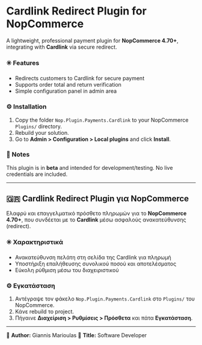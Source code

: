 # Cardlink Redirect Plugin for NopCommerce

A lightweight, professional payment plugin for **NopCommerce 4.70+**, integrating with **Cardlink** via secure redirect.

### ✳️ Features

* Redirects customers to Cardlink for secure payment
* Supports order total and return verification
* Simple configuration panel in admin area

### ⚙️ Installation

1. Copy the folder `Nop.Plugin.Payments.Cardlink` to your NopCommerce `Plugins/` directory.
2. Rebuild your solution.
3. Go to **Admin > Configuration > Local plugins** and click **Install**.

### 🧠 Notes

This plugin is in **beta** and intended for development/testing.
No live credentials are included.

---

## 🇬🇷 Cardlink Redirect Plugin για NopCommerce

Ελαφρύ και επαγγελματικό πρόσθετο πληρωμών για το **NopCommerce 4.70+**, που συνδέεται με το **Cardlink** μέσω ασφαλούς ανακατεύθυνσης (redirect).

### ✳️ Χαρακτηριστικά

* Ανακατεύθυνση πελάτη στη σελίδα της Cardlink για πληρωμή
* Υποστήριξη επαλήθευσης συνολικού ποσού και αποτελέσματος
* Εύκολη ρύθμιση μέσω του διαχειριστικού

### ⚙️ Εγκατάσταση

1. Αντέγραψε τον φάκελο `Nop.Plugin.Payments.Cardlink` στο `Plugins/` του NopCommerce.
2. Κάνε rebuild το project.
3. Πήγαινε **Διαχείριση > Ρυθμίσεις > Πρόσθετα** και πάτα **Εγκατάσταση**.

---

👤 **Author:** Giannis Marioulas
💼 **Title:** Software Developer

